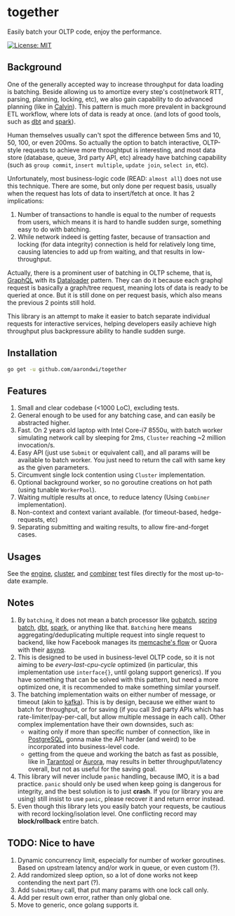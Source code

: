 # together
Easily batch your OLTP code, enjoy the performance.

[![License: MIT](https://img.shields.io/badge/License-MIT-yellow.svg)](https://opensource.org/licenses/MIT)

Background
-------------------------
One of the generally accepted way to increase throughput for data loading is batching.
Beside allowing us to amortize every step's cost(network RTT, parsing, planning, locking, etc),
we also gain capability to do advanced planning (like in [Calvin](http://cs.yale.edu/homes/thomson/publications/calvin-sigmod12.pdf)).
This pattern is much more prevalent in background ETL workflow, where lots of data is ready at once.
(and lots of good tools, such as [dbt](https://www.getdbt.com/) and [spark](https://spark.apache.org/)).

Human themselves usually can't spot the difference between 5ms and 10, 50, 100, or even 200ms.
So actually the option to batch interactive, OLTP-style requests to achieve more throughtput is interesting,
and most data store (database, queue, 3rd party API, etc) already have batching capability (such as `group commit`, `insert multiple`, `update join`, `select in`, etc).

Unfortunately, most business-logic code (READ: `almost all`) does not use this technique. There are some,
but only done per request basis, usually when the request has lots of data to insert/fetch at once.
It has 2 implications:

1. Number of transactions to handle is equal to the number of requests from users, which means it is hard
to handle sudden surge, something easy to do with batching.
2. While network indeed is getting faster, because of transaction and locking (for data integrity)
connection is held for relatively long time, causing latencies to add up from waiting, and that results
in low-throughput.

Actually, there is a prominent user of batching in OLTP scheme, that is, [GraphQL](graphql.org) with its [Dataloader](https://github.com/graphql/dataloader) pattern.
They can do it because each graphql request is basically a graph/tree request, meaning lots of data is ready to be queried at once. But it is still done on per request basis, which also means the previous 2 points still hold.

This library is an attempt to make it easier to batch separate individual requests for interactive services, helping developers easily achieve high throughput plus backpressure ability to handle sudden surge.

Installation
-------------------------

```bash
go get -u github.com/aarondwi/together
```

Features
-------------------------

1. Small and clear codebase (<1000 LoC), excluding tests.
2. General enough to be used for any batching case, and can easily be abstracted higher.
3. Fast. On 2 years old laptop with Intel Core-i7 8550u, with batch worker simulating network call by sleeping for 2ms, `Cluster` reaching ~2 million invocation/s.
4. Easy API (just use `Submit` or equivalent call), and all params will be available to batch worker. You just need to return the call with same key as the given parameters.
5. Circumvent single lock contention using `Cluster` implementation.
6. Optional background worker, so no goroutine creations on hot path (using tunable `WorkerPool`).
7. Waiting multiple results at once, to reduce latency (Using `Combiner` implementation).
8. Non-context and context variant available. (for timeout-based, hedge-requests, etc)
9. Separating submitting and waiting results, to allow fire-and-forget cases.

Usages
-------------------------

See the [engine](https://github.com/aarondwi/together/blob/main/engine/engine_test.go), [cluster](https://github.com/aarondwi/together/blob/main/cluster/cluster_test.go), and [combiner](https://github.com/aarondwi/together/blob/main/combiner/combiner_test.go) test files directly for the most up-to-date example.

Notes
-------------------------

1. By `batching`, it does not mean a batch processor like [gobatch](https://github.com/MasterOfBinary/gobatch),
[spring batch](https://spring.io/projects/spring-batch), [dbt](https://www.getdbt.com/), [spark](https://spark.apache.org/), or anything like that. `Batching` here means aggregating/deduplicating multiple request into single request to backend, like how Facebook manages its [memcache's flow](https://www.mimuw.edu.pl/~iwanicki/courses/ds/2016/presentations/08_Pawlowska.pdf) or Quora with their [asynq](https://github.com/quora/asynq).
2. This is designed to be used in business-level OLTP code, so it is not aiming to be *every-last-cpu-cycle* optimized
(in particular, this implementation use `interface{}`, until golang support generics).
If you have something that can be solved with this pattern,
but need a more optimized one, it is recommended to make something similar yourself.
3. The batching implementation waits on either number of message, or timeout (akin to [kafka](https://kafka.apache.org/)).
This is by design, because we either want to batch for throughput, or for saving (if you call 3rd party APIs
which has rate-limiter/pay-per-call, but allow multiple message in each call).
Other complex implementation have their own downsides, such as:
    * waiting only if more than specific number of connection, like in [PostgreSQL](https://postgresqlco.nf/doc/en/param/commit_siblings/), gonna make the API harder (and weird) to be incorporated into business-level code.
    * getting from the queue and working the batch as fast as possible, like in [Tarantool](https://dzone.com/articles/asynchronous-processing-with-in-memory-databases-o) or [Aurora](https://www.semanticscholar.org/paper/Amazon-Aurora%3A-On-Avoiding-Distributed-Consensus-Verbitski-Gupta/fa4a2b8ab110472c6d8b1b19baa81af21800468b), may results in better throughput/latency overall, but not as useful for the saving goal.
4. This library will never include `panic` handling, because IMO, it is a bad practice. `panic` should only be used
when keep going is dangerous for integrity, and the best solution is to just **crash**.
If you (or library you are using) still insist to use `panic`, please recover it and return error instead.
5. Even though this library lets you easily batch your requests, be cautious with record locking/isolation level.
One conflicting record may **block/rollback** entire batch.

TODO: Nice to have
-------------------------

1. Dynamic concurrency limit, especially for number of worker goroutines. Based on upstream latency and/or work in queue, or even custom (?).
2. Add randomized sleep option, so a lot of done works not keep contending the next part (?).
3. Add `SubmitMany` call, that put many params with one lock call only.
4. Add per result own error, rather than only global one.
5. Move to generic, once golang supports it.
